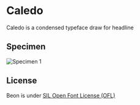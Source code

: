 Caledo
=============

Caledo is a condensed typeface draw for headline

## Specimen
![Specimen 1](https://raw.github.com/bsozoo/Caledo/master/sample.png)

## License
Beon is under [SIL Open Font License (OFL)](http://scripts.sil.org/cms/scripts/page.php?site_id=nrsi&id=OFL "SIL Open Font License")
